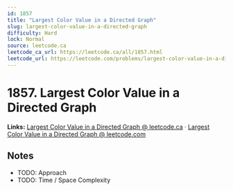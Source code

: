 ```yaml
--- 
id: 1857
title: "Largest Color Value in a Directed Graph"
slug: largest-color-value-in-a-directed-graph
difficulty: Hard
lock: Normal
source: leetcode.ca
leetcode_ca_url: https://leetcode.ca/all/1857.html
leetcode_url: https://leetcode.com/problems/largest-color-value-in-a-directed-graph/
---
```


# 1857. Largest Color Value in a Directed Graph

**Links:** [Largest Color Value in a Directed Graph @ leetcode.ca](https://leetcode.ca/all/1857.html) · [Largest Color Value in a Directed Graph @ leetcode.com](https://leetcode.com/problems/largest-color-value-in-a-directed-graph/)

## Notes
- TODO: Approach
- TODO: Time / Space Complexity

